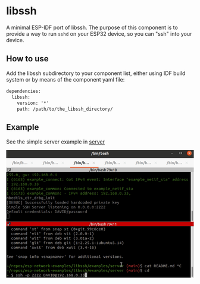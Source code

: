# libssh

A minimal ESP-IDF port of libssh.
The purpose of this component is to provide a way to run `sshd` on your ESP32 device, so you can "ssh" into your device.

## How to use

Add the libssh subdirectory to your component list, either using IDF build system or by means of the component yaml file:
```
dependencies:
  libssh:
    version: '*'
    path: /path/to/the_libssh_directory/
```

## Example

See the simple server example in [server](libssh/examples/server)

![Demo](ssh-demo.gif)
